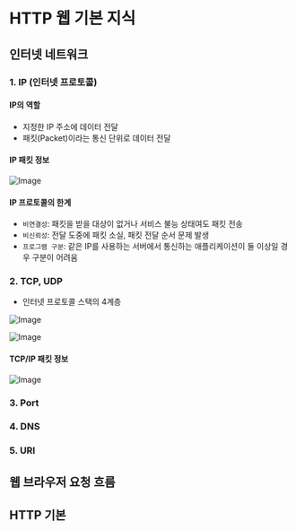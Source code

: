 # HTTP 웹 기본 지식

## 인터넷 네트워크
### 1. IP (인터넷 프로토콜)
#### IP의 역할
- 지정한 IP 주소에 데이터 전달
- 패킷(Packet)이라는 통신 단위로 데이터 전달

#### IP 패킷 정보
![Image](https://github.com/user-attachments/assets/fcdb4b9e-f1a5-4cac-9c3c-9b6705d5f15e)

#### IP 프로토콜의 한계
- `비연결성`: 패킷을 받을 대상이 없거나 서비스 불능 상태여도 패킷 전송
- `비신뢰성`: 전달 도중에 패킷 소실, 패킷 전달 순서 문제 발생
- `프로그램 구분`: 같은 IP를 사용하는 서버에서 통신하는 애플리케이션이 둘 이상일 경우 구분이 어려움


### 2. TCP, UDP
- 인터넷 프로토콜 스택의 4계층

![Image](https://github.com/user-attachments/assets/32c41a2c-27a2-41be-964d-c9e21a8ef160)

![Image](https://github.com/user-attachments/assets/2bf9970a-f13f-4325-83e3-36bf65bb517a)

#### TCP/IP 패킷 정보
![Image](https://github.com/user-attachments/assets/b7d139fc-64bf-4492-9252-cdd88e1f9ee8)

### 3. Port

### 4. DNS

### 5. URI

## 웹 브라우저 요청 흐름

## HTTP 기본